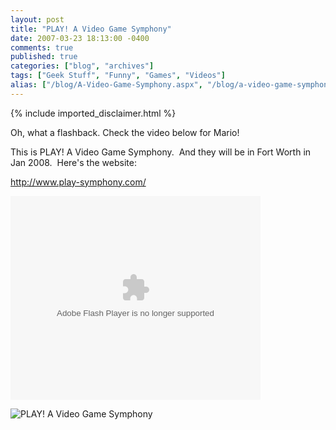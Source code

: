 ```yaml
---
layout: post
title: "PLAY! A Video Game Symphony"
date: 2007-03-23 18:13:00 -0400
comments: true
published: true
categories: ["blog", "archives"]
tags: ["Geek Stuff", "Funny", "Games", "Videos"]
alias: ["/blog/A-Video-Game-Symphony.aspx", "/blog/a-video-game-symphony.aspx"]
---
```

<!-- more -->
{% include imported_disclaimer.html %}
<P>Oh, what a flashback.&nbsp;Check the video below for Mario!</P>
<P>This is PLAY! A Video Game Symphony.&nbsp;&nbsp;And they will be in Fort Worth in Jan 2008.&nbsp; Here's the website:</P>
<P><A href="http://www.play-symphony.com/" mce_href="http://www.play-symphony.com/">http://www.play-symphony.com/</A></P>
<P mce_keep="true"><EMBED id=VideoPlayback style="WIDTH: 400px; HEIGHT: 326px" src=http://video.google.com/googleplayer.swf?docId=8169033819829939284&amp;hl=en type=application/x-shockwave-flash flashvars=""> </P>
<P mce_keep="true"><img alt='PLAY! A Video Game Symphony' src='http://www.play-symphony.com/about/about_pix/about_aroth.jpg'/></EMBED></P>
